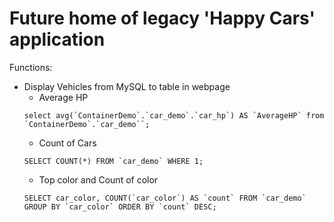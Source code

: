 # Future home of legacy 'Happy Cars' application

Functions:  
 - Display Vehicles from MySQL to table in webpage
   - Average HP  
   ```
   select avg(`ContainerDemo`.`car_demo`.`car_hp`) AS `AverageHP` from `ContainerDemo`.`car_demo``;
   ```
   - Count of Cars
   ```
   SELECT COUNT(*) FROM `car_demo` WHERE 1;
   ```
   - Top color and Count of color
   ```
   SELECT car_color, COUNT(`car_color`) AS `count` FROM `car_demo` GROUP BY `car_color` ORDER BY `count` DESC;
   ```
